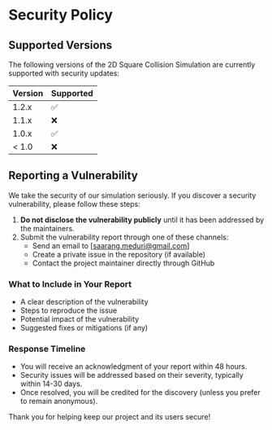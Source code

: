 # Security Policy

## Supported Versions

The following versions of the 2D Square Collision Simulation are currently supported with security updates:

| Version | Supported          |
| ------- | ------------------ |
| 1.2.x   | :white_check_mark: |
| 1.1.x   | :x:                |
| 1.0.x   | :white_check_mark: |
| < 1.0   | :x:                |

## Reporting a Vulnerability

We take the security of our simulation seriously. If you discover a security vulnerability, please follow these steps:

1. **Do not disclose the vulnerability publicly** until it has been addressed by the maintainers.
2. Submit the vulnerability report through one of these channels:
   - Send an email to [saarang.meduri@gmail.com]
   - Create a private issue in the repository (if available)
   - Contact the project maintainer directly through GitHub

### What to Include in Your Report

- A clear description of the vulnerability
- Steps to reproduce the issue
- Potential impact of the vulnerability
- Suggested fixes or mitigations (if any)

### Response Timeline

- You will receive an acknowledgment of your report within 48 hours.
- Security issues will be addressed based on their severity, typically within 14-30 days.
- Once resolved, you will be credited for the discovery (unless you prefer to remain anonymous).

Thank you for helping keep our project and its users secure!
